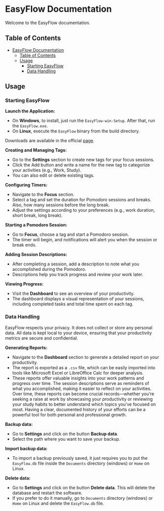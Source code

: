 # EasyFlow Documentation

Welcome to the EasyFlow documentation.

## Table of Contents

- [EasyFlow Documentation](#easyflow-documentation)
  - [Table of Contents](#table-of-contents)
  - [Usage](#usage)
    - [Starting EasyFlow](#starting-easyflow)
    - [Data Handling](#data-handling)

## Usage

### Starting EasyFlow

**Launch the Application:**

- On **Windows**, to install, just run the `EasyFlow-win-Setup`. After that, run the `EasyFlow.exe`.
- On **Linux**, execute the `EasyFlow` binary from the build directory.

Downloads are available in the official [page](dpieve.github.io/EasyFlow/).

**Creating and Managing Tags:**

- Go to the **Settings** section to create new tags for your focus sessions.
- Click the Add button and write a name for the new tag to categorize your activities (e.g., Work, Study).
- You can also edit or delete existing tags.

**Configuring Timers:**

- Navigate to the **Focus** section.
- Select a tag and set the duration for Pomodoro sessions and breaks. Also, how many sessions before the long break.
- Adjust the settings according to your preferences (e.g., work duration, short break, long break).

**Starting a Pomodoro Session:**

- Go to **Focus**, choose a tag and start a Pomodoro session.
- The timer will begin, and notifications will alert you when the session or break ends.

**Adding Session Descriptions:**

- After completing a session, add a description to note what you accomplished during the Pomodoro.
- Descriptions help you track progress and review your work later.

**Viewing Progress:**

- Visit the **Dashboard** to see an overview of your productivity.
- The dashboard displays a visual representation of your sessions, including completed tasks and total time spent on each tag.

### Data Handling

EasyFlow respects your privacy. It does not collect or store any personal data. All data is kept local to your device, ensuring that your productivity metrics are secure and confidential.

**Generating Reports:**

- Navigate to the **Dashboard** section to generate a detailed report on your productivity.
- The report is exported as a `.csv` file, which can be easily imported into tools like Microsoft Excel or LibreOffice Calc for deeper analysis.
- These reports offer valuable insights into your work patterns and progress over time. The session descriptions serve as reminders of what you accomplished, making it easier to reflect on your activities. Over time, these reports can become crucial records—whether you’re seeking a raise at work by showcasing your productivity or reviewing your study habits to better understand which topics you’ve focused on most. Having a clear, documented history of your efforts can be a powerful tool for both personal and professional growth.

**Backup data:**

- Go to **Settings** and click on the button **Backup data**.
- Select the path where you want to save your backup.

**Import backup data:**

- To import a backup previously saved, it just requires you to put the `EasyFlow.db` file inside the `Documents` directory (windows) or `Home` on Linux.

**Delete data:**

- Go to **Settings** and click on the button **Delete data**. This will delete the database and restart the software.
- If you prefer to do it manually, go to `Documents` directory (windows) or `Home` on Linux and delete the `EasyFlow.db` file.
